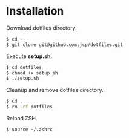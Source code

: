 # Installation

Download dotfiles directory.

```bash
$ cd ~
$ git clone git@github.com:jcp/dotfiles.git
```

Execute **setup.sh**.

```bash
$ cd dotfiles
$ chmod +x setup.sh
$ ./setup.sh
```

Cleanup and remove dotfiles directory.

```bash
$ cd ..
$ rm -rf dotfiles
```

Reload ZSH.

```bash
$ source ~/.zshrc
```
